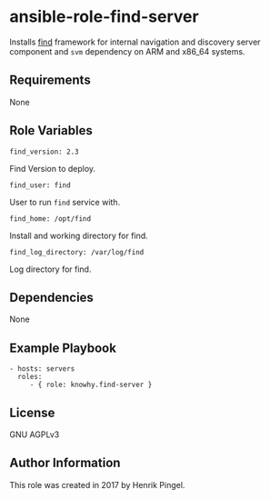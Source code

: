 ansible-role-find-server
========================

Installs [find](https://www.internalpositioning.com/) framework for internal navigation and discovery server component and `svm` dependency on ARM and x86_64 systems.

Requirements
------------

None

Role Variables
--------------

	find_version: 2.3

Find Version to deploy.

	find_user: find

User to run `find` service with.

	find_home: /opt/find

Install and working directory for find.

	find_log_directory: /var/log/find

Log directory for find.

Dependencies
------------

None

Example Playbook
----------------

    - hosts: servers
      roles:
         - { role: knowhy.find-server }

License
-------

GNU AGPLv3

Author Information
------------------

This role was created in 2017 by Henrik Pingel.
